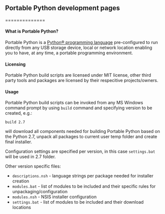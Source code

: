 ## Portable Python development pages
==============

#### What is Portable Python?
Portable Python is a [Python® programming language](http://Python.org/ "Python® programming language") pre-configured to run directly from any USB storage device, local or network location enabling you to have, at any time, a portable programming environment. 

#### Licensing
Portable Python build scripts are licensed under MIT license, other third party tools and packages are licensed by their respecitive projects/owners.

#### Usage
Portable Python build scripts can be invoked from any MS Windows command prompt by using `build` command and specifying version to be created, e.g.:

`build 2.7` 

will download all components needed for building Portable Python based on the Python 2.7, unpack all packages to current user temp folder and create final installer.

Configuration settings are specified per version, in this case `settings.bat` will be used in 2.7 folder.

Other version specific files:
 * `descriptions.nsh` - language strings per package needed for installer creation
 * `modules.bat` - list of modules to be included and their specific rules for unpackaging/configuration
 * `modules.nsh` - NSIS installer configuration
 * `settings.bat` - list of modules to be included and their download locations



